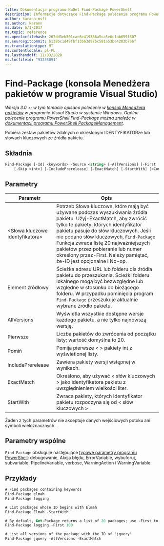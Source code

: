 ```yaml
---
title: Dokumentacja programu NuGet Find-Package PowerShell
description: Informacje dotyczące Find-Package polecenia programu PowerShell w konsoli Menedżera pakietów NuGet w programie Visual Studio.
author: karann-msft
ms.author: karann
ms.date: 6/1/2017
ms.topic: reference
ms.openlocfilehash: 267dd3eb501cae6e419386a5ca5e0c1ab659f807
ms.sourcegitcommit: b138bc1d49fbf13b63d975c581a53be4283b7ebf
ms.translationtype: MT
ms.contentlocale: pl-PL
ms.lasthandoff: 11/03/2020
ms.locfileid: "93238091"
---
```

# <a name="find-package-package-manager-console-in-visual-studio"></a>Find-Package (konsola Menedżera pakietów w programie Visual Studio)

*Wersja 3.0 +; w tym temacie opisano polecenie w [konsoli Menedżera pakietów](../../consume-packages/install-use-packages-powershell.md) w programie Visual Studio w systemie Windows. Ogólne polecenie programu PowerShell Find-Package można znaleźć w [dokumentacji programu PowerShell PackageManagement](/powershell/module/packagemanagement/?view=powershell-6).*

Pobiera zestaw pakietów zdalnych o określonym IDENTYFIKATORze lub słowach kluczowych ze źródła pakietu.

## <a name="syntax"></a>Składnia

```ps
Find-Package [-Id] <keywords> -Source <string> [-AllVersions] [-First [<int>]]
    [-Skip <int>] [-IncludePrerelease] [-ExactMatch] [-StartWith] [<CommonParameters>]
```

## <a name="parameters"></a>Parametry

| Parametr | Opis |
| --- | --- |
| &lt;Słowa kluczowe identyfikatora&gt; | Potrzeb Słowa kluczowe, które mają być używane podczas wyszukiwania źródła pakietu. Użyj-ExactMatch, aby zwrócić tylko te pakiety, których identyfikator pakietu pasuje do słów kluczowych. Jeśli nie podano słów kluczowych, `Find-Package` Funkcja zwraca listę 20 najważniejszych pakietów przez pobieranie lub numer określony przez-First. Należy pamiętać, że-ID jest opcjonalne i No-op. |
| Element źródłowy | Ścieżka adresu URL lub folderu dla źródła pakietu do przeszukania. Ścieżki folderu lokalnego mogą być bezwzględne lub względne w stosunku do bieżącego folderu. W przypadku pominięcia program `Find-Package` przeszukuje aktualnie wybrane źródło pakietu. |
| AllVersions | Wyświetla wszystkie dostępne wersje każdego pakietu, a nie tylko najnowszą wersję. |
| Pierwsze | Liczba pakietów do zwrócenia od początku listy; wartość domyślna to 20. |
| Pomiń | Pomija pierwsze &lt; &gt; pakiety int z wyświetlonej listy.  |
| IncludePrerelease | Zawiera pakiety wersji wstępnej w wynikach. |
| ExactMatch | Określono, aby używać &lt; słów kluczowych &gt; jako identyfikatora pakietu z uwzględnieniem wielkości liter. |
| StartWith | Zwraca pakiety, których identyfikator pakietu rozpoczyna się od &lt; słów kluczowych &gt; . |

Żaden z tych parametrów nie akceptuje danych wejściowych potoku ani symboli wieloznacznych.

## <a name="common-parameters"></a>Parametry wspólne

`Find-Package` obsługuje następujące [typowe parametry programu PowerShell](/powershell/module/microsoft.powershell.core/about/about_commonparameters): debugowanie, Akcja błędu, ErrorVariable, wybuforuj, subvariable, PipelineVariable, verbose, WarningAction i WarningVariable.

## <a name="examples"></a>Przykłady

```ps
# Find packages containing keywords
Find-Package elmah
Find-Package logging

# List packages whose ID begins with Elmah
Find-Package Elmah -StartWith

# By default, Get-Package returns a list of 20 packages; use -First to show more
Find-Package logging -First 100

# List all versions of the package with the ID of "jquery"
Find-Package jquery -AllVersions -ExactMatch
```